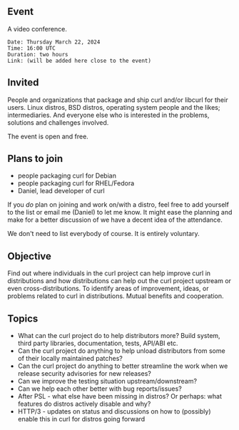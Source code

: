 ## Event

A video conference.

    Date: Thursday March 22, 2024
    Time: 16:00 UTC
    Duration: two hours
    Link: (will be added here close to the event)

## Invited

People and organizations that package and ship curl and/or libcurl for their users. Linux distros, BSD distros, operating system people and the likes; intermediaries. And everyone else who is interested in the problems, solutions and challenges involved.

The event is open and free.

## Plans to join

- people packaging curl for Debian
- people packaging curl for RHEL/Fedora
- Daniel, lead developer of curl

If you *do* plan on joining and work on/with a distro, feel free to add yourself to the list or email me (Daniel) to let me know. It might ease the planning and make for a better discussion of we have a decent idea of the attendance.

We don't need to list everybody of course. It is entirely voluntary.

## Objective

Find out where individuals in the curl project can help improve curl in distributions and how distributions can help out the curl project upstream or even cross-distributions. To identify areas of improvement, ideas, or problems related to curl in distributions. Mutual benefits and cooperation.

## Topics

- What can the curl project do to help distributors more? Build system, third party libraries, documentation, tests, API/ABI etc.
- Can the curl project do anything to help unload distributors from some of their locally maintained patches?
- Can the curl project do anything to better streamline the work when we release security advisories for new releases?
- Can we improve the testing situation upstream/downstream?
- Can we help each other better with bug reports/issues?
- After PSL - what else have been missing in distros? Or perhaps: what features do distros actively disable and why?
- HTTP/3 - updates on status and discussions on how to (possibly) enable this in curl for distros going forward
